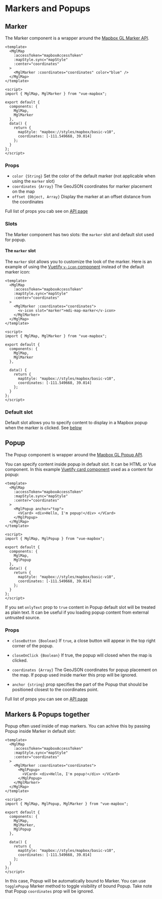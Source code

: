 # Markers and Popups

## Marker

The Marker component is a wrapper around the [Mapbox GL Marker API](https://www.mapbox.com/mapbox-gl-js/api/#marker).

```vue
<template>
  <MglMap
    :accessToken="mapboxAccessToken"
    :mapStyle.sync="mapStyle"
    :center="coordinates"
  >
    <MglMarker :coordinates="coordinates" color="blue" />
  </MglMap>
</template>

<script>
import { MglMap, MglMarker } from "vue-mapbox";

export default {
  components: {
    MglMap,
    MglMarker
  },
  data() {
    return {
      mapStyle: "mapbox://styles/mapbox/basic-v10",
      coordinates: [-111.549668, 39.014]
    };
  }
};
</script>
```

### Props

- `color {String}` Set the color of the default marker (not applicable when using the `marker` slot)
- `coordinates {Array}` The GeoJSON coordinates for marker placement on the map
- `offset {Object, Array}` Display the marker at an offset distance from the coordinates

Full list of props you cab see on [API page](/api/marker.md#props)

### Slots

The Marker component has two slots: the `marker` slot and default slot used for popup.

#### The `marker` slot

The `marker` slot allows you to customize the look of the marker. Here is an example of using the [Vuetify `v-icon` component](https://vuetifyjs.com/en/components/icons) instead of the default marker icon:

```vue
<template>
  <MglMap
    :accessToken="mapboxAccessToken"
    :mapStyle.sync="mapStyle"
    :center="coordinates"
  >
    <MglMarker :coordinates="coordinates">
      <v-icon slot="marker">mdi-map-marker</v-icon>
    </MglMarker>
  </MglMap>
</template>

<script>
import { MglMap, MglMarker } from "vue-mapbox";

export default {
  components: {
    MglMap,
    MglMarker
  },

  data() {
    return {
      mapStyle: "mapbox://styles/mapbox/basic-v10",
      coordinates: [-111.549668, 39.014]
    };
  }
};
</script>
```

### Default slot

Default slot allows you to specify content to display in a Mapbox popup when the marker is clicked. See [below](#markers-popups-together)

## Popup

The Popup component is wrapper around the [Mapbox GL Popup API](https://www.mapbox.com/mapbox-gl-js/api/#popup).

You can specify content inside popup in default slot. It can be HTML or Vue component.
In this example [Vuetify card component](https://vuetifyjs.com/en/components/cards) used as a content for popup:

```vue
<template>
  <MglMap
    :accessToken="mapboxAccessToken"
    :mapStyle.sync="mapStyle"
    :center="coordinates"
  >
    <MglPopup anchor="top">
      <VCard> <div>Hello, I'm popup!</div> </VCard>
    </MglPopup>
  </MglMap>
</template>

<script>
import { MglMap, MglPopup } from "vue-mapbox";

export default {
  components: {
    MglMap,
    MglPopup
  },
  data() {
    return {
      mapStyle: "mapbox://styles/mapbox/basic-v10",
      coordinates: [-111.549668, 39.014]
    };
  }
};
</script>
```

If you set `onlyText` prop to `true` content in Popup default slot will be treated as plain text. It can be useful if you loading popup content from external untrusted source.

### Props

- `closeButton {Boolean}` If `true`, a close button will appear in the top right corner of the popup.

- `closeOnClick {Boolean}` If true, the popup will closed when the map is clicked.

- `coordinates {Array}` The GeoJSON coordinates for popup placement on the map. If popup used inside marker this prop will be ignored.

- `anchor {string}` prop specifies the part of the Popup that should be positioned closest to the coordinates point.

Full list of props you can see on [API page](/api/popup.md#props)

## Markers & Popups together

Popup often used inside of map markers. You can achive this by passing Popup inside Marker in default slot:

```vue
<template>
  <MglMap
    :accessToken="mapboxAccessToken"
    :mapStyle.sync="mapStyle"
    :center="coordinates"
  >
    <MglMarker :coordinates="coordinates">
      <MglPopup>
        <VCard> <div>Hello, I'm popup!</div> </VCard>
      </MglPopup>
    </MglMarker>
  </MglMap>
</template>

<script>
import { MglMap, MglPopup, MglMarker } from "vue-mapbox";

export default {
  components: {
    MglMap,
    MglMarker,
    MglPopup
  },

  data() {
    return {
      mapStyle: "mapbox://styles/mapbox/basic-v10",
      coordinates: [-111.549668, 39.014]
    };
  }
};
</script>
```

In this case, Popup will be automatically bound to Marker. You can use `togglePopup` Marker method to toggle visibility of bound Popup.
Take note that Popup `coordinates` prop will be ignored.
